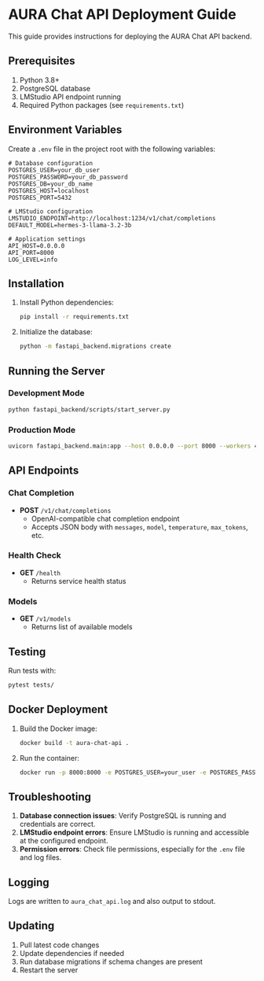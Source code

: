 # AURA Chat API Deployment Guide

This guide provides instructions for deploying the AURA Chat API backend.

## Prerequisites

1. Python 3.8+
2. PostgreSQL database
3. LMStudio API endpoint running
4. Required Python packages (see `requirements.txt`)

## Environment Variables

Create a `.env` file in the project root with the following variables:

```env
# Database configuration
POSTGRES_USER=your_db_user
POSTGRES_PASSWORD=your_db_password
POSTGRES_DB=your_db_name
POSTGRES_HOST=localhost
POSTGRES_PORT=5432

# LMStudio configuration
LMSTUDIO_ENDPOINT=http://localhost:1234/v1/chat/completions
DEFAULT_MODEL=hermes-3-llama-3.2-3b

# Application settings
API_HOST=0.0.0.0
API_PORT=8000
LOG_LEVEL=info
```

## Installation

1. Install Python dependencies:
   ```bash
   pip install -r requirements.txt
   ```

2. Initialize the database:
   ```bash
   python -m fastapi_backend.migrations create
   ```

## Running the Server

### Development Mode
```bash
python fastapi_backend/scripts/start_server.py
```

### Production Mode
```bash
uvicorn fastapi_backend.main:app --host 0.0.0.0 --port 8000 --workers 4
```

## API Endpoints

### Chat Completion
- **POST** `/v1/chat/completions`
  - OpenAI-compatible chat completion endpoint
  - Accepts JSON body with `messages`, `model`, `temperature`, `max_tokens`, etc.

### Health Check
- **GET** `/health`
  - Returns service health status

### Models
- **GET** `/v1/models`
  - Returns list of available models

## Testing

Run tests with:
```bash
pytest tests/
```

## Docker Deployment

1. Build the Docker image:
   ```bash
   docker build -t aura-chat-api .
   ```

2. Run the container:
   ```bash
   docker run -p 8000:8000 -e POSTGRES_USER=your_user -e POSTGRES_PASSWORD=your_password aura-chat-api
   ```

## Troubleshooting

1. **Database connection issues**: Verify PostgreSQL is running and credentials are correct.
2. **LMStudio endpoint errors**: Ensure LMStudio is running and accessible at the configured endpoint.
3. **Permission errors**: Check file permissions, especially for the `.env` file and log files.

## Logging

Logs are written to `aura_chat_api.log` and also output to stdout.

## Updating

1. Pull latest code changes
2. Update dependencies if needed
3. Run database migrations if schema changes are present
4. Restart the server